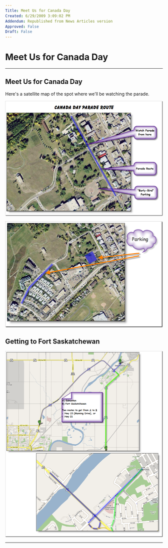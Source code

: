 ```yaml
---
Title: Meet Us for Canada Day
Created: 6/29/2009 3:09:02 PM
Addendum: Republished from News Articles version
Approved: False
Draft: False
---
```

# Meet Us for Canada Day

---

## Meet Us for Canada Day


Here's a satellite map of the spot where we'll be watching the parade.



![image](images/2009/WLW-MeetUsforCanadaDay_DDFD-image_3.png)



[![image](images/2009/WLW-MeetUsforCanadaDay_DDFD-image_thumb_2.png)](images/2009/WLW-MeetUsforCanadaDay_DDFD-image_7.png)






## Getting to Fort Saskatchewan


![image](images/2009/WLW-MeetUsforCanadaDay_DDFD-image_10.png)





---

